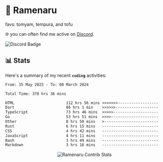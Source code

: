 # 🍜 Ramenaru
favs: tomyam, tempura, and tofu

🌐 you can often find me active on [Discord](https://discordapp.com/users/503291004200157185).

![Discord Badge](https://dcbadge.vercel.app/api/shield/503291004200157185)

## 📊 Stats

Here's a summary of my recent **`coding`** activities:

<!--START_SECTION:waka-->

```txt
From: 15 May 2023 - To: 08 March 2024

Total Time: 378 hrs 36 mins

HTML                       112 hrs 56 mins >>>>>>>------------------   29.83 %
Dart                       86 hrs 1 min    >>>>>>-------------------   22.72 %
TypeScript                 73 hrs 46 mins  >>>>>--------------------   19.49 %
Go                         53 hrs 51 mins  >>>>---------------------   14.22 %
Other                      8 hrs 50 mins   >------------------------   02.34 %
Rust                       6 hrs 15 mins   -------------------------   01.65 %
CSS                        4 hrs 42 mins   -------------------------   01.25 %
JavaScript                 4 hrs 11 mins   -------------------------   01.10 %
Bash                       3 hrs 49 mins   -------------------------   01.01 %
Markdown                   3 hrs 16 mins   -------------------------   00.87 %
```

<!--END_SECTION:waka-->

<div style="text-align: center;">
   <img align="center" src="https://github-readme-streak-stats.herokuapp.com/?user=Ramenaru&theme=dark&card_width=520" alt="Ramenaru Contrib Stats" />
</div>

